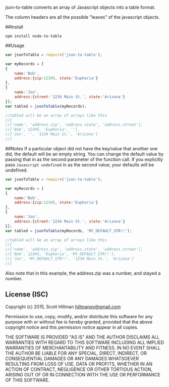 json-to-table converts an array of Javascript objects into a table format.

The column headers are all the possible "leaves" of the javascript objects.


##Install
```
npm install node-to-table
```

##Usage
```Javascript
var jsonToTable = require('json-to-table');

var myRecords = [
{
    name:'Bob',
    address:{zip:12345, state:'Euphoria'}
},
{
    name:'Jon',
    address:{street:'1234 Main St.', state:'Arizona'}
}];
var tabled = jsonToTable(myRecords);

//tabled will be an array of arrays like this
//[
//['name', 'address.zip', 'address.state', 'address.street'],
//['Bob', 12345, 'Euphoria', ''],
//['Jon', '', '1234 Main St.', 'Arizona']
//]
```

##Notes
If a particular object did not have the key/value that another one did, the default will be an empty string. 
You can change the default value by passing that in as the second parameter of the function call. 
If you explicitly pass ```Javascript undefined``` in as the second value, your defaults will be undefined.

```Javascript
var jsonToTable = require('json-to-table');

var myRecords = [
{
    name:'Bob',
    address:{zip:12345, state:'Euphoria'}
},
{
    name:'Jon',
    address:{street:'1234 Main St.', state:'Arizona'}
}];
var tabled = jsonToTable(myRecords, 'MY_DEFAULT_STR!!');

//tabled will be an array of arrays like this
//[
//['name', 'address.zip', 'address.state', 'address.street'],
//['Bob', 12345, 'Euphoria', 'MY_DEFAULT_STR!!'],
//['Jon', 'MY_DEFAULT_STR!!', '1234 Main St.', 'Arizona']
//]
```

Also note that in this example, the address.zip was a number, and stayed a number. 


## License (ISC)
Copyright (c) 2015, Scott Hillman <hillmanov@gmail.com>

Permission to use, copy, modify, and/or distribute this software for any purpose with or without fee is hereby granted,
provided that the above copyright notice and this permission notice appear in all copies.

THE SOFTWARE IS PROVIDED "AS IS" AND THE AUTHOR DISCLAIMS ALL WARRANTIES WITH REGARD TO THIS SOFTWARE INCLUDING ALL
IMPLIED WARRANTIES OF MERCHANTABILITY AND FITNESS. IN NO EVENT SHALL THE AUTHOR BE LIABLE FOR ANY SPECIAL, DIRECT,
INDIRECT, OR CONSEQUENTIAL DAMAGES OR ANY DAMAGES WHATSOEVER RESULTING FROM LOSS OF USE, DATA OR PROFITS, WHETHER IN AN
ACTION OF CONTRACT, NEGLIGENCE OR OTHER TORTIOUS ACTION, ARISING OUT OF OR IN CONNECTION WITH THE USE OR PERFORMANCE OF
THIS SOFTWARE.
